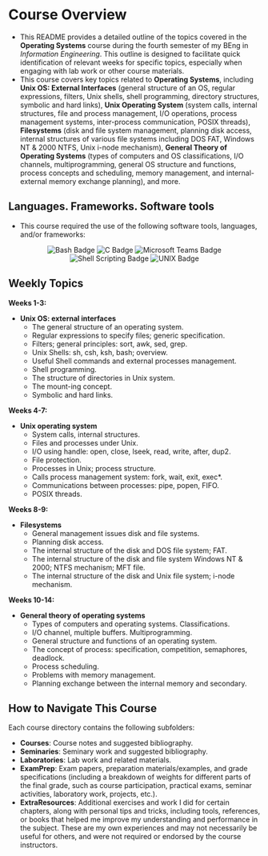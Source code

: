 # Course Overview

- This README provides a detailed outline of the topics covered in the **Operating Systems** course during the fourth semester of my BEng in _Information Engineering_. This outline is designed to facilitate quick identification of relevant weeks for specific topics, especially when engaging with lab work or other course materials.
- This course covers key topics related to **Operating Systems**, including **Unix OS: External Interfaces** (general structure of an OS, regular expressions, filters, Unix shells, shell programming, directory structures, symbolic and hard links), **Unix Operating System** (system calls, internal structures, file and process management, I/O operations, process management systems, inter-process communication, POSIX threads), **Filesystems** (disk and file system management, planning disk access, internal structures of various file systems including DOS FAT, Windows NT & 2000 NTFS, Unix i-node mechanism), **General Theory of Operating Systems** (types of computers and OS classifications, I/O channels, multiprogramming, general OS structure and functions, process concepts and scheduling, memory management, and internal-external memory exchange planning), and more.

## Languages. Frameworks. Software tools

- This course required the use of the following software tools, languages, and/or frameworks:

<div align="center">
  
<p>
  <img alt="Bash Badge" src="https://img.shields.io/badge/Bash-%23000000?style=for-the-badge&logo=bash&logoColor=white">
  <img alt="C Badge" src="https://img.shields.io/badge/Programming Language-%23A8B9CC?style=for-the-badge&logo=c&logoColor=white">
  <img alt="Microsoft Teams Badge" src="https://img.shields.io/badge/Microsoft Teams-%236264A7?style=for-the-badge&logo=microsoftteams&logoColor=white">
  <img alt="Shell Scripting Badge" src="https://img.shields.io/badge/Shell Scripting Language-%234EAA25?style=for-the-badge&logo=shellscript&logoColor=white">
  <img alt="UNIX Badge" src="https://img.shields.io/badge/UNIX-%23075AB4?style=for-the-badge&logo=unix&logoColor=white">
</p>

</div>

## Weekly Topics

**Weeks 1-3:** 
- **Unix OS: external interfaces**
  - The general structure of an operating system.
  - Regular expressions to specify files; generic specification.
  - Filters; general principles: sort, awk, sed, grep.
  - Unix Shells: sh, csh, ksh, bash; overview.
  - Useful Shell commands and external processes management.
  - Shell programming.
  - The structure of directories in Unix system.
  - The mount-ing concept.
  - Symbolic and hard links.

**Weeks 4-7:**
- **Unix operating system**
  - System calls, internal structures.
  - Files and processes under Unix.
  - I/O using handle: open, close, lseek, read, write, after, dup2.
  - File protection.
  - Processes in Unix; process structure.
  - Calls process management system: fork, wait, exit, exec*.
  - Communications between processes: pipe, popen, FIFO.
  - POSIX threads.

**Weeks 8-9:**
- **Filesystems**
  - General management issues disk and file systems.
  - Planning disk access.
  - The internal structure of the disk and DOS file system; FAT.
  - The internal structure of the disk and file system Windows NT & 2000; NTFS mechanism; MFT file.
  - The internal structure of the disk and Unix file system; i-node mechanism.

**Weeks 10-14:**
- **General theory of operating systems**
  - Types of computers and operating systems. Classifications.
  - I/O channel, multiple buffers. Multiprogramming.
  - General structure and functions of an operating system.
  - The concept of process: specification, competition, semaphores, deadlock.
  - Process scheduling.
  - Problems with memory management.
  - Planning exchange between the internal memory and secondary.

## How to Navigate This Course

Each course directory contains the following subfolders:

- **Courses**: Course notes and suggested bibliography.
- **Seminaries**: Seminary work and suggested bibliography.
- **Laboratories**: Lab work and related materials.
- **ExamPrep**: Exam papers, preparation materials/examples, and grade specifications (including a breakdown of weights for different parts of the final grade, such as course participation, practical exams, seminar activities, laboratory work, projects, etc.).
- **ExtraResources**: Additional exercises and work I did for certain chapters, along with personal tips and tricks, including tools, references, or books that helped me improve my understanding and performance in the subject. These are my own experiences and may not necessarily be useful for others, and were not required or endorsed by the course instructors.
